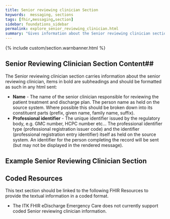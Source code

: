 ```yaml
---
title: Senior reviewing clinician Section
keywords:  messaging, sections
tags: [fhir,messaging,section]
sidebar: foundations_sidebar
permalink: explore_senior_reviewing_clinician.html
summary: "Gives information about the Senior reviewing clinician section"
---
```


{% include custom/section.warnbanner.html %}

## Senior Reviewing Clinician Section Content##
The Senior reviewing clinician section carries information about the senior reviewing clinician, items in bold are subheadings and should be formatted as such in any html sent:

- **Name** - The name of the senior clinician responsible for reviewing the patient treatment and discharge plan. The person name as held on the source system.  Where possible this should be broken down into its constituent parts (prefix, given name, family name, suffix).
- **Professional identifier** - The unique identifier issued by the regulatory body, e.g. GMC number, HCPC number etc...  The professional identifier type (professional registration issuer code) and the identifier (professional registration entry identifier) itself as held on the source system.  An identifier for the person completing the record will be sent (but may not be displayed in the rendered message).

##  Example Senior Reviewing Clinician Section ##

<script src="https://gist.github.com/IOPS-DEV/a9d7ecd57c3b92d3eb3629e8c4d73e46.js"></script>

## Coded Resources ##

This text section should be linked to the following FHIR Resources to provide the textual information in a coded format.

- The ITK FHIR eDischarge Emergency Care does not currently support coded Senior reviewing clinician information.






